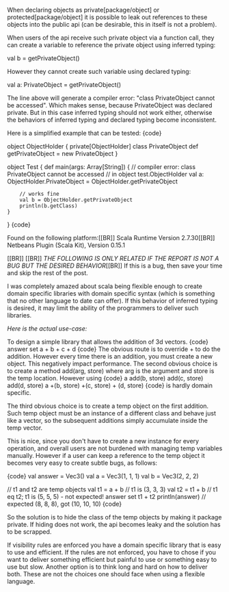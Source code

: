 When declaring objects as private[package/object] or protected[package/object] it is possible to leak out references to these objects into the public api (can be desirable, this in itself is not a problem).

When users of the api receive such private object via a function call, they can create a variable to reference the private object using inferred typing: 

val b = getPrivateObject()

However they cannot create such variable using declared typing:

val a: PrivateObject = getPrivateObject()

The line above will generate a compiler error: "class PrivateObject cannot be accessed". Which makes sense, because PrivateObject was declared private. But in this case inferred typing should not work either, otherwise the behaviors of inferred typing and declared typing become inconsistent.

Here is a simplified example that can be tested:
{code}

object ObjectHolder {
    private[ObjectHolder] class PrivateObject
    def getPrivateObject = new PrivateObject
}

object Test {
    def main(args: Array[String]) {
        // compiler error: class PrivateObject cannot be accessed
        // in object test.ObjectHolder
        val a: ObjectHolder.PrivateObject = ObjectHolder.getPrivateObject

        // works fine
        val b = ObjectHolder.getPrivateObject
        println(b.getClass)
    }
}
{code}

Found on the following platform:[[BR]]
Scala Runtime Version 2.7.30[[BR]]
Netbeans Plugin (Scala Kit), Version 0.15.1

[[BR]]
[[BR]]
*THE FOLLOWING IS ONLY RELATED IF THE REPORT IS NOT A BUG BUT THE DESIRED BEHAVIOR*[[BR]]
If this is a bug, then save your time and skip the rest of the post.

I was completely amazed about scala being flexible enough to create domain specific libraries with domain specific syntax (which is something that no other language to date can offer). If this behavior of inferred typing is desired, it may limit the ability of the programmers to deliver such libraries.

*Here is the actual use-case:*

To design a simple library that allows the addition of 3d vectors.
{code}
answer set a + b + c + d
{code}
The obvious route is to override + to do the addition.
However every time there is an addition, you must create a new object. This negatively impact performance. The second obvious choice is to create a method add(arg, store) where arg is the argument and store is the temp location. However using
{code}
a add(b, store) add(c, store) add(d, store)
a +(b, store) +(c, store) + (d, store)
{code}
is hardly domain specific.

The third obvious choice is to create a temp object on the first addition. Such temp object must be an instance of a different class and behave just like a vector, so the subsequent additions simply accumulate inside the temp vector.

This is nice, since you don't have to create a new instance for every operation, and overall users are not burdened with managing temp variables manually. However if a user can keep a reference to the temp object it becomes very easy to create subtle bugs, as follows:

{code}
val answer = Vec3()
val a = Vec3(1, 1, 1)
val b = Vec3(2, 2, 2)

// t1 and t2 are temp objects
val t1 = a + b // t1 is (3, 3, 3)
val t2 = t1 + b // t1 eq t2; t1 is (5, 5, 5) - not expected!
answer set t1 + t2 
println(answer) // expected (8, 8, 8), got (10, 10, 10)
{code}

So the solution is to hide the class of the temp objects by making it package private. If hiding does not work, the api becomes leaky and the solution has to be scrapped.

If visibility rules are enforced you have a domain specific library that is easy to use and efficient.
If the rules are not enforced, you have to chose if you want to deliver something efficient but painful to use or something easy to use but slow. Another option is to think long and hard on how to deliver both. These are not the choices one should face when using a flexible language.

